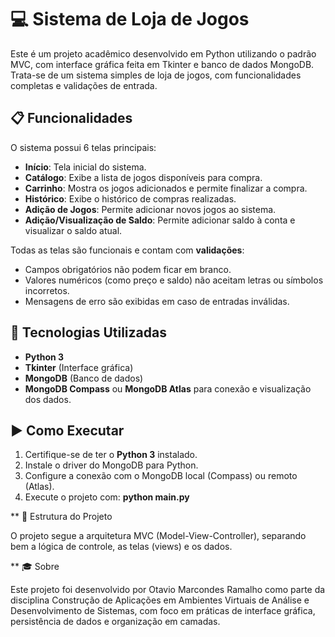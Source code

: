 # 💻 Sistema de Loja de Jogos

Este é um projeto acadêmico desenvolvido em Python utilizando o padrão MVC, com interface gráfica feita em Tkinter e banco de dados MongoDB. Trata-se de um sistema simples de loja de jogos, com funcionalidades completas e validações de entrada.

## 📋 Funcionalidades

O sistema possui 6 telas principais:

- **Início**: Tela inicial do sistema.
- **Catálogo**: Exibe a lista de jogos disponíveis para compra.
- **Carrinho**: Mostra os jogos adicionados e permite finalizar a compra.
- **Histórico**: Exibe o histórico de compras realizadas.
- **Adição de Jogos**: Permite adicionar novos jogos ao sistema.
- **Adição/Visualização de Saldo**: Permite adicionar saldo à conta e visualizar o saldo atual.

Todas as telas são funcionais e contam com **validações**:
- Campos obrigatórios não podem ficar em branco.
- Valores numéricos (como preço e saldo) não aceitam letras ou símbolos incorretos.
- Mensagens de erro são exibidas em caso de entradas inválidas.

## 🧰 Tecnologias Utilizadas

- **Python 3**
- **Tkinter** (Interface gráfica)
- **MongoDB** (Banco de dados)
- **MongoDB Compass** ou **MongoDB Atlas** para conexão e visualização dos dados.

## ▶️ Como Executar

1. Certifique-se de ter o **Python 3** instalado.
2. Instale o driver do MongoDB para Python.
3. Configure a conexão com o MongoDB local (Compass) ou remoto (Atlas).
4. Execute o projeto com: **python main.py**

** 📂 Estrutura do Projeto

O projeto segue a arquitetura MVC (Model-View-Controller), separando bem a lógica de controle, as telas (views) e os dados.

** 🎓 Sobre

Este projeto foi desenvolvido por Otavio Marcondes Ramalho como parte da disciplina Construção de Aplicações em Ambientes Virtuais de Análise e Desenvolvimento de Sistemas, com foco em práticas de interface gráfica, persistência de dados e organização em camadas.
